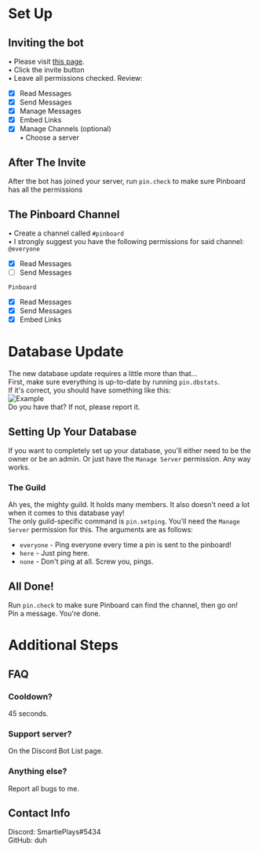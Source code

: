 # Set Up  
## Inviting the bot  
• Please visit [this page](https://discordbots.org/bots/Pinboard).  
• Click the invite button  
• Leave all permissions checked.   Review:  
- [x] Read Messages  
- [x] Send Messages  
- [x] Manage Messages  
- [x] Embed Links  
- [x] Manage Channels (optional)  
• Choose a server  
  
## After The Invite  
After the bot has joined your server, run `pin.check` to make sure Pinboard has all the permissions  
  
## The Pinboard Channel  
• Create a channel called `#pinboard`  
• I strongly suggest you have the following permissions for said channel:  
`@everyone`  
- [x] Read Messages  
- [ ] Send Messages  
  
`Pinboard`  
- [x] Read Messages  
- [x] Send Messages  
- [x] Embed Links  
  
# Database Update  
The new database update requires a little more than that...  
First, make sure everything is up-to-date by running `pin.dbstats`.  
If it's correct, you should have something like this:  
![Example](https://gyazo.com/3759708ca25af36d3d945aa208928f4d.png)  
Do you have that? If not, please report it.  
## Setting Up Your Database  
If you want to completely set up your database, you'll either need to be the owner or be an admin. Or just have the `Manage Server` permission. Any way works.  
### The Guild  
Ah yes, the mighty guild. It holds many members. It also doesn't need a lot when it comes to this database yay!  
The only guild-specific command is `pin.setping`. You'll need the `Manage Server` permission for this. The arguments are as follows:  
  
  * `everyone` - Ping everyone every time a pin is sent to the pinboard!  
  * `here` - Just ping here.  
  * `none` - Don't ping at all. Screw you, pings.  
  
## All Done!  
Run `pin.check` to make sure Pinboard can find the channel, then go on!  
Pin a message. You're done.  
  
# Additional Steps  
## FAQ  
### Cooldown?  
45 seconds.  
### Support server?  
On the Discord Bot List page.  
### Anything else?  
Report all bugs to me.  
  
## Contact Info  
Discord: SmartiePlays#5434  
GitHub: duh  
